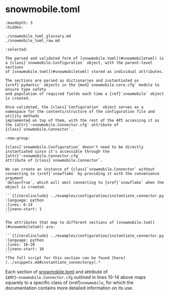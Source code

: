 # snowmobile.toml

```{toctree}
:maxdepth: 3
:hidden:

./snowmobile_toml_glossary.md
./snowmobile_toml_raw.md
```

````{tabbed} Background
:selected:

The parsed and validated form of [snowmobile.toml](#snowmobiletoml) is a {class}`snowmobile.Configuration` object, with the parent-level sections
of [snowmobile.toml](#snowmobiletoml) stored as individual attributes.

The sections are parsed as dictionaries and instantiated as {xref}`pydantic` objects in the {mod}`snowmobile.core.cfg` module to ensure type safety
and population of required fields each time a {ref}`snowmobile` object is created.

Once validated, the {class}`Configuration` object serves as a namespace for the contents/structure of the configuration file and utility methods
implemented on top of them, with the rest of the API accessing it as the {attr}`~snowmobile.Connector.cfg` attribute of {class}`snowmobile.Connector`.

````

````{tabbed} Usage
:new-group:

{class}`snowmobile.Configuration` doesn't need to be directly instantiated since it's accessible through the {attr}`~snowmobile.Connector.cfg` 
attribute of {class}`snowmobile.Connector`.

We can create an instance of {class}`snowmobile.Connector` without connecting to {xref}`snowflake` by providing it with the convenience argument 
`delay=True`, which will omit connecting to {xref}`snowflake` when the object is created.

```{literalinclude} ../examples/configuration/instantiate_connector.py
:language: python
:lines: 6-14
:lineno-start: 1
```

The attributes that map to different sections of [snowmobile.toml](#snowmobiletoml) are:

```{literalinclude} ../examples/configuration/instantiate_connector.py
:language: python
:lines: 16-20
:lineno-start: 10
```
*The full script for this section can be found [here](../snippets.md#instantiate_connectorpy).*

````
Each section of [snowmobile.toml](#snowmobiletoml) and attribute of {attr}`~snowmobile.Connector.cfg` outlined in lines 10-14 above maps squarely to a
specific class of {xref}`snowmobile`, for which the documentation contains more detailed information on its use.
